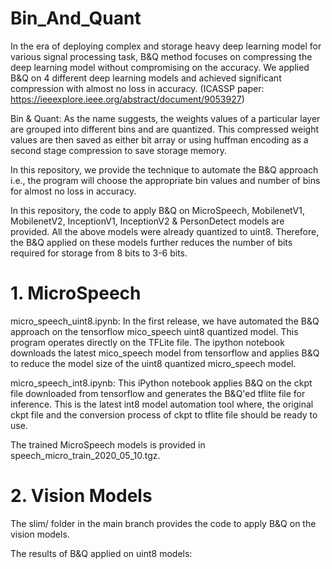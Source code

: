 # Bin_And_Quant

In the era of deploying complex and storage heavy deep learning model for various signal processing task, B&Q method focuses on compressing the deep learning model without compromising on the accuracy. 
We applied B&Q on 4 different deep learning models and achieved significant compression with almost no loss in accuracy. (ICASSP paper: https://ieeexplore.ieee.org/abstract/document/9053927) 

Bin & Quant: 
As the name suggests, the weights values of a particular layer are grouped into different bins and are quantized. This compressed weight values are then saved as either bit array or using huffman encoding as a second stage compression to save storage memory. 
	
In this repository, we provide the technique to automate the B&Q approach i.e., the program will choose the appropriate bin values and number of bins for almost no loss in accuracy. 

In this repository, the code to apply B&Q on MicroSpeech, MobilenetV1, MobilenetV2, InceptionV1, InceptionV2 & PersonDetect models are provided. All the above models were already quantized to uint8. Therefore, the B&Q applied on these models further reduces the number of bits required for storage from 8 bits to 3-6 bits. 

# 1. MicroSpeech
micro_speech_uint8.ipynb:
In the first release, we have automated the B&Q approach on the tensorflow mico_speech uint8 quantized model. This program operates directly on the TFLite file. The ipython notebook downloads the latest mico_speech model from tensorflow and applies B&Q to reduce the model size of the uint8 quantized micro_speech model. 

micro_speech_int8.ipynb:
This iPython notebook applies B&Q on the ckpt file downloaded from tensorflow and generates the B&Q'ed tflite file for inference. This is the latest int8 model automation tool where, the original ckpt file and the conversion process of ckpt to tflite file should be ready to use. 

The trained MicroSpeech models is provided in speech_micro_train_2020_05_10.tgz. 

# 2. Vision Models 
The slim/ folder in the main branch provides the code to apply B&Q on the vision models. 

The results of B&Q applied on uint8 models: 
